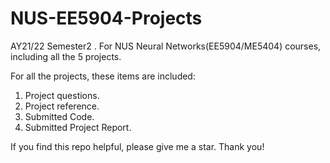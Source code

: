 # NUS-EE5904-Projects
AY21/22 Semester2 . For NUS Neural Networks(EE5904/ME5404) courses, including all the 5 projects.

For all the projects, these items are included:
1. Project questions.
2. Project reference.
3. Submitted Code.
4. Submitted Project Report.

If you find this repo helpful, please give me a star. Thank you!
